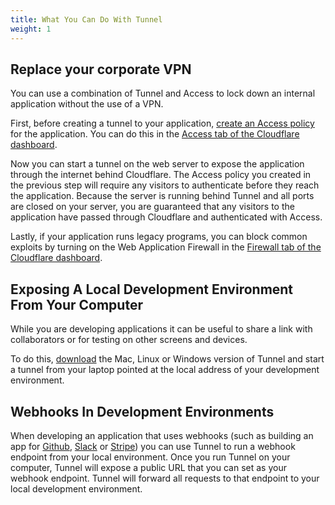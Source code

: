```yaml
---
title: What You Can Do With Tunnel
weight: 1
---
```


## Replace your corporate VPN

You can use a combination of Tunnel and Access to lock down an internal application without the use of a VPN.

First, before creating a tunnel to your application, [create an Access policy](https://developers.cloudflare.com/access/setting-up-access/) for the application. You can do this in the [Access tab of the Cloudflare dashboard](https://dash.cloudflare.com/?zone=access).

Now you can start a tunnel on the web server to expose the application through the internet behind Cloudflare. The Access policy you created in the previous step will require any visitors to authenticate before they reach the application. Because the server is running behind Tunnel and all ports are closed on your server, you are guaranteed that any visitors to the application have passed through Cloudflare and authenticated with Access.

Lastly, if your application runs legacy programs, you can block common exploits by turning on the Web Application Firewall in the [Firewall tab of the Cloudflare dashboard](https://dash.cloudflare.com/?zone=firewall).

## Exposing A Local Development Environment From Your Computer

While you are developing applications it can be useful to share a link with collaborators or for testing on other screens and devices.

To do this, [download](../downloads/) the Mac, Linux or Windows version of Tunnel and start a tunnel from your laptop pointed at the local address of your development environment.

## Webhooks In Development Environments

When developing an application that uses webhooks (such as building an app for [Github](https://developer.github.com/webhooks/), [Slack](https://api.slack.com/incoming-webhooks) or [Stripe](https://stripe.com/docs/webhooks)) you can use Tunnel to run a webhook endpoint from your local environment. Once you run Tunnel on your computer, Tunnel will expose a public URL that you can set as your webhook endpoint. Tunnel will forward all requests to that endpoint to your local development environment.
